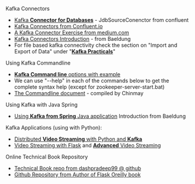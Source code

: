 Kafka Connectors
* [Kafka **Connector for Databases**](https://www.confluent.io/blog/kafka-connect-deep-dive-jdbc-source-connector/) - JdbSourceConenctor from confluent
* [Kafka Connectors from Confluent.io](https://docs.confluent.io/current/connect/managing/connectors.html)
* [A Kafka Connector Exercise from medium.com](https://medium.com/@Oskarr3/an-exercise-with-kafka-connectors-589bef785d81)
* [Kafka Connectors Introduction](https://www.baeldung.com/kafka-connectors-guide) - from Baeldung
* For file based kafka connectivity check the section on "Import and Export of Data" under "[**Kafka Practicals**](https://chinmay-anand.github.io/it-architecture/mynotes/kafka_essentials/)"

Using Kafka Commandline
* [**Kafka Command line** options with example](https://medium.com/@TimvanBaarsen/apache-kafka-cli-commands-cheat-sheet-a6f06eac01b)
* We can use "--help" in each of the commands below to get the complete syntax help (except for zookeeper-server-start.bat)
* [The Commandline document](https://chinmay-anand.github.io/it-architecture/mynotes/kafka_essentials/) - compiled by Chinmay

Using Kafka with Java Spring
* [Using **Kafka from Spring** Java application](https://www.baeldung.com/spring-kafka) Introduction from Baeldung

Kafka Applications (using with Python):
* [Distributed **Video Streaming** with Python and **Kafka**](https://medium.com/@kevin.michael.horan/distributed-video-streaming-with-python-and-kafka-551de69fe1dd)
* [Video Streaming with Flask](https://blog.miguelgrinberg.com/post/video-streaming-with-flask) and [**Advanced** Video Streaming](https://blog.miguelgrinberg.com/post/flask-video-streaming-revisited)

Online Technical Book Repository
* [Technical Book repo from dashpradeep99 @ github](https://github.com/dashpradeep99/https-github.com-miguellgt-books/)
* [Github Repository from Author of Flask Oreilly book](https://github.com/miguelgrinberg)